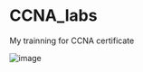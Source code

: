 # CCNA_labs
My trainning for CCNA certificate

![image](https://github.com/lunatic-def/CCNA_labs/assets/111355545/1dd9a5de-b027-47f9-ab46-1355be956114)
